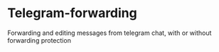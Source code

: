 # Telegram-forwarding
Forwarding and editing messages from telegram chat, with or without forwarding protection
